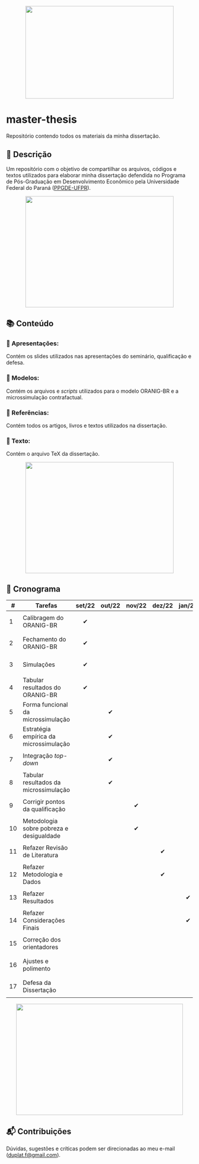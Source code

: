 
<p align="center">
  <img width="400" height="250" src="https://github.com/felipeduplat/Thesis/blob/main/img/000.png">
</p>

# master-thesis
Repositório contendo todos os materiais da minha dissertação.



<!-- Descrição -->
## :loudspeaker: Descrição

Um repositório com o objetivo de compartilhar os arquivos, códigos e textos utilizados para elaborar minha dissertação defendida no Programa de Pós-Graduação em Desenvolvimento Econômico pela Universidade Federal do Paraná ([PPGDE-UFPR](https://www.prppg.ufpr.br/site/ppgde/pb/)).

<p align="center">
  <img width="400" height="300" src="https://github.com/felipeduplat/Thesis/blob/main/img/001.png">
</p>



<!-- Bloco 01 - conteúdo -->
## :books: Conteúdo

### :file_folder: Apresentações:

Contém os slides utilizados nas apresentações do seminário, qualificação e defesa.

### :file_folder: Modelos:

Contém os arquivos e _scripts_ utilizados para o modelo ORANIG-BR e a microssimulação contrafactual.

### :file_folder: Referências:

Contém todos os artigos, livros e textos utilizados na dissertação.

### :file_folder: Texto:

Contém o arquivo TeX da dissertação.

<p align="center">
  <img width="400" height="300" src="https://github.com/felipeduplat/Thesis/blob/main/img/002.png">
</p>



<!-- Bloco 02 - Cronograma -->
## :calendar: Cronograma

| #  |              Tarefas                   |             set/22              |              out/22             |              nov/22             |              dez/22             | jan/23  | fev/23  | 
| -  |              -------                   |             ------              |              ------             |              ------             |              ------             | ------  | ------  |
| 1  | Calibragem do ORANIG-BR                | <p align="center"> &#10004;</p> |                                 |                                 |                                 |         |         |
| 2  | Fechamento do ORANIG-BR                | <p align="center"> &#10004;</p> |                                 |                                 |                                 |         |         |
| 3  | Simulações                             | <p align="center"> &#10004;</p> |                                 |                                 |                                 |         |         |
| 4  | Tabular resultados do ORANIG-BR        | <p align="center"> &#10004;</p> |                                 |                                 |                                 |         |         |
| 5  | Forma funcional da microssimulação     |                                 | <p align="center"> &#10004;</p> |                                 |                                 |         |         |
| 6  | Estratégia empírica da microssimulação |                                 | <p align="center"> &#10004;</p> |                                 |                                 |         |         |
| 7  | Integração _top-down_                  |                                 | <p align="center"> &#10004;</p> |                                 |                                 |         |         |
| 8  | Tabular resultados da microssimulação  |                                 | <p align="center"> &#10004;</p> |                                 |                                 |         |         |
| 9  | Corrigir pontos da qualificação        |                                 |                                 | <p align="center"> &#10004;</p> |                                 |         |         |
| 10 | Metodologia sobre pobreza e desigualdade |                                 |                                 | <p align="center"> &#10004;</p> |                                 |         |         |
| 11 | Refazer Revisão de Literatura          |                                 |                                 |                                 | <p align="center"> &#10004;</p> |         |         |
| 12 | Refazer Metodologia e Dados            |                                 |                                 |                                 | <p align="center"> &#10004;</p> |         |         |
| 13 | Refazer Resultados                     |                                 |                                 |                                 |         | <p align="center"> &#10004;</p> |         |
| 14 | Refazer Considerações Finais           |                                 |                                 |                                 |         | <p align="center"> &#10004;</p> |         |
| 15 | Correção dos orientadores              |                                 |                                 |                                 |         |         | <p align="center"> &#10004;</p> |
| 16 | Ajustes e polimento                    |                                 |                                 |                                 |         |         | <p align="center"> &#10004;</p> |
| 17 | Defesa da Dissertação                  |                                 |                                 |                                 |         |         | <p align="center"> &#9744; </p> |



<p align="center">
  <img width="450" height="300" src="https://github.com/felipeduplat/Thesis/blob/main/img/003.png">
</p>



<!-- Bloco 03 - contribuições -->
## :mailbox_with_mail: Contribuições 

Dúvidas, sugestões e críticas podem ser direcionadas ao meu e-mail (duplat.f@gmail.com).


